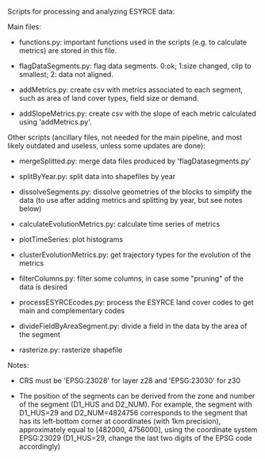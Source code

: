 Scripts for processing and analyzing ESYRCE data:

Main files:

- functions.py: important functions used in the scripts (e.g. to calculate metrics) are stored in this file.

- flagDataSegments.py: flag data segments. 0:ok; 1:size changed, clip to smallest; 2: data not aligned.

- addMetrics.py: create csv with metrics associated to each segment, such as area of land cover types, field size or demand.

- addSlopeMetrics.py: create csv with the slope of each metric calculated using 'addMetrics.py'.


Other scripts (ancillary files, not needed for the main pipeline, and most likely outdated and useless, unless some updates are done):

- mergeSplitted.py: merge data files produced by 'flagDatasegments.py'

- splitByYear.py: split data into shapefiles by year

- dissolveSegments.py: dissolve geometries of the blocks to simplify the data (to use after adding metrics and splitting by year, but see notes below)

- calculateEvolutionMetrics.py: calculate time series of metrics

- plotTimeSeries: plot histograms

- clusterEvolutionMetrics.py: get trajectory types for the evolution of the metrics

- filterColumns.py: filter some columns, in case some "pruning" of the data is desired

- processESYRCEcodes.py: process the ESYRCE land cover codes to get main and complementary codes

- divideFieldByAreaSegment.py: divide a field in the data by the area of the segment

- rasterize.py: rasterize shapefile


Notes: 

- CRS must be 'EPSG:23028' for layer z28 and 'EPSG:23030' for z30

- The position of the segments can be derived from the zone and number of the segment (D1_HUS and D2_NUM). 
For example, the segment with D1_HUS=29 and D2_NUM=4824756 corresponds to the segment that has its left-bottom corner at coordinates (with 1km precision),
approximately equal to [482000, 4756000], using the coordinate system EPSG:23029 (D1_HUS=29, change the last two digits of the EPSG code accordingly)

